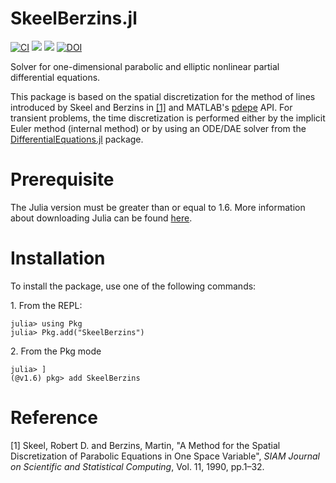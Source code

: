 # SkeelBerzins.jl

[![CI](https://github.com/gregoirepourtier/SkeelBerzins.jl/actions/workflows/ci.yml/badge.svg)](https://github.com/gregoirepourtier/SkeelBerzins.jl/actions/workflows/ci.yml)
[![](https://img.shields.io/badge/docs-stable-blue.svg)](https://gregoirepourtier.github.io/SkeelBerzins.jl/stable/)
[![](https://img.shields.io/badge/docs-dev-blue.svg)](https://gregoirepourtier.github.io/SkeelBerzins.jl/dev/)
[![DOI](https://zenodo.org/badge/579040536.svg)](https://zenodo.org/badge/latestdoi/579040536)

Solver for one-dimensional parabolic and elliptic nonlinear partial differential equations.

This package is based on the spatial discretization for the method of lines introduced by Skeel and Berzins in [[1]](#Reference) and MATLAB's [pdepe](https://de.mathworks.com/help/matlab/ref/pdepe.html) API. For transient problems, the time discretization is performed either by the implicit Euler method (internal method) or by using an ODE/DAE solver from the [DifferentialEquations.jl](https://github.com/SciML/DifferentialEquations.jl) package.

# Prerequisite

The Julia version must be greater than or equal to 1.6. More information about downloading Julia can be found [here](https://julialang.org/downloads/).

# Installation

To install the package, use one of the following commands:

1\. From the REPL:

```jldoctest
julia> using Pkg
julia> Pkg.add("SkeelBerzins")
```

2\. From the Pkg mode 

```jldoctest
julia> ]
(@v1.6) pkg> add SkeelBerzins
```

# Reference
[1] Skeel, Robert D. and Berzins, Martin, "A Method for the Spatial Discretization of Parabolic Equations in One Space Variable", _SIAM Journal on Scientific and Statistical Computing_, Vol. 11, 1990, pp.1–32.
